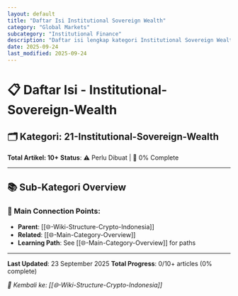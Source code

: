 ```yaml
---
layout: default
title: "Daftar Isi Institutional Sovereign Wealth"
category: "Global Markets"
subcategory: "Institutional Finance"
description: "Daftar isi lengkap kategori Institutional Sovereign Wealth dengan 10+ artikel tentang keuangan institusional"
date: 2025-09-24
last_modified: 2025-09-24
---
```


# 📋 Daftar Isi - Institutional-Sovereign-Wealth

## 🗂️ Kategori: 21-Institutional-Sovereign-Wealth

**Total Artikel: 10+**
**Status**: ⚠️ Perlu Dibuat | 🔄 0% Complete

---

## 📚 Sub-Kategori Overview

### **🔗 Main Connection Points**:
- **Parent**: [[🌐-Wiki-Structure-Crypto-Indonesia]]
- **Related**: [[🌐-Main-Category-Overview]]
- **Learning Path**: See [[🌐-Main-Category-Overview]] for paths

---

**Last Updated**: 23 September 2025
**Total Progress**: 0/10+ articles (0% complete)

*🔗 Kembali ke: [[🌐-Wiki-Structure-Crypto-Indonesia]]*
